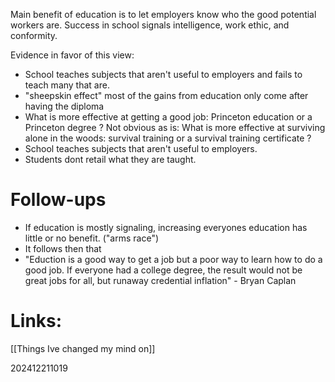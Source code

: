 Main benefit of education is to let employers know who the good potential workers are. 
Success in school signals intelligence, work ethic, and conformity. 

Evidence in favor of this view: 
- School teaches subjects that aren't useful to employers and fails to teach many that are.
- "sheepskin effect" most of the gains from education only come after having the diploma
- What is more effective at getting a good job:  Princeton education or a Princeton degree ? Not obvious as is:  What is more effective at surviving alone in the woods: survival training or a survival training certificate ?
- School teaches subjects that aren't useful to employers.
- Students dont retail what they are taught.




# Follow-ups
- If education is mostly signaling, increasing everyones education has little or no benefit. ("arms race") 
- It follows then that 
- "Eduction is a good way to get a job but a poor way to learn how to do a good job.
   If everyone had a college degree, the result would not be great jobs for all, but runaway credential inflation"  - Bryan Caplan

# Links: 
[[Things Ive changed my mind on]]


202412211019
